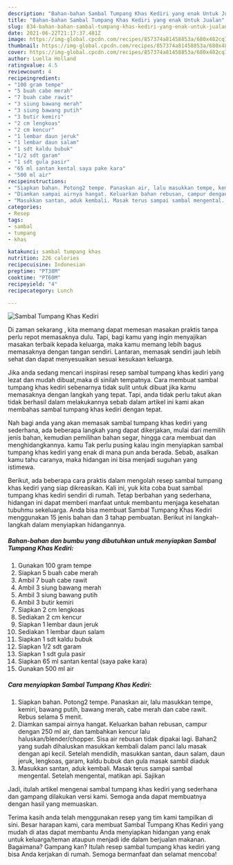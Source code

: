 ```yaml
---
description: "Bahan-bahan Sambal Tumpang Khas Kediri yang enak Untuk Jualan"
title: "Bahan-bahan Sambal Tumpang Khas Kediri yang enak Untuk Jualan"
slug: 834-bahan-bahan-sambal-tumpang-khas-kediri-yang-enak-untuk-jualan
date: 2021-06-22T21:17:37.481Z
image: https://img-global.cpcdn.com/recipes/857374a81458853a/680x482cq70/sambal-tumpang-khas-kediri-foto-resep-utama.jpg
thumbnail: https://img-global.cpcdn.com/recipes/857374a81458853a/680x482cq70/sambal-tumpang-khas-kediri-foto-resep-utama.jpg
cover: https://img-global.cpcdn.com/recipes/857374a81458853a/680x482cq70/sambal-tumpang-khas-kediri-foto-resep-utama.jpg
author: Luella Holland
ratingvalue: 4.5
reviewcount: 4
recipeingredient:
- "100 gram tempe"
- "5 buah cabe merah"
- "7 buah cabe rawit"
- "3 siung bawang merah"
- "3 siung bawang putih"
- "3 butir kemiri"
- "2 cm lengkoas"
- "2 cm kencur"
- "1 lembar daun jeruk"
- "1 lembar daun salam"
- "1 sdt kaldu bubuk"
- "1/2 sdt garam"
- "1 sdt gula pasir"
- "65 ml santan kental saya pake kara"
- "500 ml air"
recipeinstructions:
- "Siapkan bahan. Potong2 tempe. Panaskan air, lalu masukkan tempe, kemiri, bawang putih, bawang merah, cabe merah dan cabe rawit. Rebus selama 5 menit."
- "Diamkan sampai airnya hangat. Keluarkan bahan rebusan, campur dengan 250 ml air, dan tambahkan kencur lalu haluskan/blender/chopper. Sisa air rebusan tidak dipakai lagi. Bahan2 yang sudah dihaluskan masukkan kembali dalam panci lalu masak dengan api kecil. Setelah mendidih, masukkan santan, daun salam, daun jeruk, lengkoas, garam, kaldu bubuk dan gula masak sambil diaduk"
- "Masukkan santan, aduk kembali. Masak terus sampai sambal mengental. Setelah mengental, matikan api. Sajikan"
categories:
- Resep
tags:
- sambal
- tumpang
- khas

katakunci: sambal tumpang khas 
nutrition: 226 calories
recipecuisine: Indonesian
preptime: "PT38M"
cooktime: "PT60M"
recipeyield: "4"
recipecategory: Lunch

---
```



![Sambal Tumpang Khas Kediri](https://img-global.cpcdn.com/recipes/857374a81458853a/680x482cq70/sambal-tumpang-khas-kediri-foto-resep-utama.jpg)

Di zaman  sekarang , kita memang dapat memesan masakan praktis tanpa perlu repot memasaknya dulu. Tapi, bagi kamu yang ingin menyajikan masakan terbaik kepada keluarga, maka kamu memang lebih bagus memasaknya dengan tangan sendiri. Lantaran, memasak sendiri jauh lebih sehat dan dapat menyesuaikan sesuai kesukaan keluarga.

Jika anda sedang mencari inspirasi resep sambal tumpang khas kediri yang lezat dan mudah dibuat,maka di sinilah tempatnya. Cara membuat sambal tumpang khas kediri  sebenarnya tidak sulit untuk dibuat jika kamu memasaknya dengan langkah yang tepat. Tapi, anda tidak perlu takut akan tidak berhasil dalam melakukannya 
sebab dalam artikel ini kami akan membahas sambal tumpang khas kediri dengan tepat.  



Nah bagi anda yang akan memasak sambal tumpang khas kediri yang sederhana, ada beberapa langkah yang dapat dikerjakan, mulai dari memilih jenis bahan, kemudian pemilihan bahan segar, hingga cara membuat dan menghidangkannya. kamu Tak perlu pusing kalau ingin menyiapkan sambal tumpang khas kediri yang enak di mana pun anda berada. Sebab, asalkan kamu  tahu caranya, maka hidangan ini bisa menjadi suguhan yang istimewa.

Berikut, ada beberapa cara praktis  dalam mengolah resep sambal tumpang khas kediri yang siap dikreasikan. Kali ini, yuk kita coba buat sambal tumpang khas kediri sendiri di rumah. Tetap berbahan yang sederhana, hidangan ini dapat memberi manfaat untuk membantu menjaga kesehatan tubuhmu sekeluarga. Anda bisa membuat Sambal Tumpang Khas Kediri menggunakan 15 jenis bahan dan 3 tahap pembuatan. Berikut ini langkah-langkah dalam menyiapkan hidangannya.

<!--inarticleads1-->

##### Bahan-bahan dan bumbu yang dibutuhkan untuk menyiapkan Sambal Tumpang Khas Kediri:

1. Gunakan 100 gram tempe
1. Siapkan 5 buah cabe merah
1. Ambil 7 buah cabe rawit
1. Ambil 3 siung bawang merah
1. Ambil 3 siung bawang putih
1. Ambil 3 butir kemiri
1. Siapkan 2 cm lengkoas
1. Sediakan 2 cm kencur
1. Siapkan 1 lembar daun jeruk
1. Sediakan 1 lembar daun salam
1. Siapkan 1 sdt kaldu bubuk
1. Siapkan 1/2 sdt garam
1. Siapkan 1 sdt gula pasir
1. Siapkan 65 ml santan kental (saya pake kara)
1. Gunakan 500 ml air




<!--inarticleads2-->

##### Cara menyiapkan Sambal Tumpang Khas Kediri:

1. Siapkan bahan. Potong2 tempe. Panaskan air, lalu masukkan tempe, kemiri, bawang putih, bawang merah, cabe merah dan cabe rawit. Rebus selama 5 menit.
1. Diamkan sampai airnya hangat. Keluarkan bahan rebusan, campur dengan 250 ml air, dan tambahkan kencur lalu haluskan/blender/chopper. Sisa air rebusan tidak dipakai lagi. Bahan2 yang sudah dihaluskan masukkan kembali dalam panci lalu masak dengan api kecil. Setelah mendidih, masukkan santan, daun salam, daun jeruk, lengkoas, garam, kaldu bubuk dan gula masak sambil diaduk
1. Masukkan santan, aduk kembali. Masak terus sampai sambal mengental. Setelah mengental, matikan api. Sajikan




Jadi, itulah artikel mengenai  sambal tumpang khas kediri  yang sederhana dan gampang dilakukan versi kami. Semoga anda dapat membuatnya dengan hasil yang memuaskan. 

Terima kasih anda telah menggunakan resep yang tim kami tampilkan di sini. Besar harapan kami, cara membuat  Sambal Tumpang Khas Kediri yang mudah di atas dapat membantu Anda menyiapkan hidangan yang enak untuk keluarga/teman ataupun menjadi ide dalam berjualan makanan. Bagaimana? Gampang kan? Itulah resep sambal tumpang khas kediri yang bisa Anda kerjakan di rumah. Semoga bermanfaat dan selamat mencoba!

